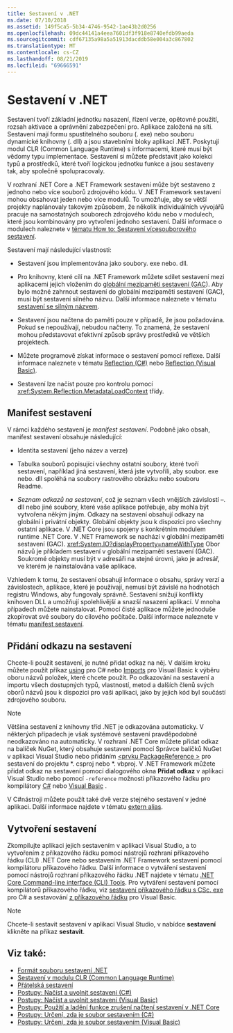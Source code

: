 ```yaml
---
title: Sestavení v .NET
ms.date: 07/10/2018
ms.assetid: 149f5ca5-5b34-4746-9542-1ae43b2d0256
ms.openlocfilehash: 09dc44141a4eea7601df3f918e8740efdb99aeda
ms.sourcegitcommit: cdf67135a98a5a51913dacddb58e004a3c867802
ms.translationtype: MT
ms.contentlocale: cs-CZ
ms.lasthandoff: 08/21/2019
ms.locfileid: "69666591"
---
```

# <a name="assemblies-in-net"></a>Sestavení v .NET

Sestavení tvoří základní jednotku nasazení, řízení verze, opětovné použití, rozsah aktivace a oprávnění zabezpečení pro. Aplikace založená na síti. Sestavení mají formu spustitelného souboru (. exe) nebo souboru dynamické knihovny (. dll) a jsou stavebními bloky aplikací .NET. Poskytují modul CLR (Common Language Runtime) s informacemi, které musí být vědomy typu implementace. Sestavení si můžete představit jako kolekci typů a prostředků, které tvoří logickou jednotku funkce a jsou sestaveny tak, aby společně spolupracovaly.

V rozhraní .NET Core a .NET Framework sestavení může být sestaveno z jednoho nebo více souborů zdrojového kódu. V .NET Framework sestavení mohou obsahovat jeden nebo více modulů. To umožňuje, aby se větší projekty naplánovaly takovým způsobem, že několik individuálních vývojářů pracuje na samostatných souborech zdrojového kódu nebo v modulech, které jsou kombinovány pro vytvoření jednoho sestavení. Další informace o modulech naleznete v [tématu How to: Sestavení vícesouborového sestavení](../../framework/app-domains/how-to-build-a-multifile-assembly.md).

Sestavení mají následující vlastnosti:

- Sestavení jsou implementována jako soubory. exe nebo. dll.

- Pro knihovny, které cílí na .NET Framework můžete sdílet sestavení mezi aplikacemi jejich vložením do [globální mezipaměti sestavení (GAC](../../framework/app-domains/gac.md)). Aby bylo možné zahrnout sestavení do globální mezipaměti sestavení (GAC), musí být sestavení silného názvu. Další informace naleznete v tématu [sestavení se silným názvem](../../framework/app-domains/strong-named-assemblies.md).

- Sestavení jsou načtena do paměti pouze v případě, že jsou požadována. Pokud se nepoužívají, nebudou načteny. To znamená, že sestavení mohou představovat efektivní způsob správy prostředků ve větších projektech.

- Můžete programově získat informace o sestavení pomocí reflexe. Další informace naleznete v tématu [Reflection (C#)](../../csharp/programming-guide/concepts/reflection.md) nebo [Reflection (Visual Basic)](../../visual-basic/programming-guide/concepts/reflection.md).

- Sestavení lze načíst pouze pro kontrolu pomocí <xref:System.Reflection.MetadataLoadContext> třídy.

## <a name="assembly-manifest"></a>Manifest sestavení

V rámci každého sestavení je *manifest sestavení*. Podobně jako obsah, manifest sestavení obsahuje následující:

- Identita sestavení (jeho název a verze)

- Tabulka souborů popisující všechny ostatní soubory, které tvoří sestavení, například jiná sestavení, která jste vytvořili, aby soubor. exe nebo. dll spoléhá na soubory rastrového obrázku nebo souboru Readme.

- *Seznam odkazů na sestavení*, což je seznam všech vnějších závislostí –. dll nebo jiné soubory, které vaše aplikace potřebuje, aby mohla být vytvořena někým jiným. Odkazy na sestavení obsahují odkazy na globální i privátní objekty. Globální objekty jsou k dispozici pro všechny ostatní aplikace. V .NET Core jsou spojeny s konkrétním modulem runtime .NET Core. V .NET Framework se nachází v globální mezipaměti sestavení (GAC). <xref:System.IO?displayProperty=nameWithType> Obor názvů je příkladem sestavení v globální mezipaměti sestavení (GAC). Soukromé objekty musí být v adresáři na stejné úrovni, jako je adresář, ve kterém je nainstalována vaše aplikace.

Vzhledem k tomu, že sestavení obsahují informace o obsahu, správy verzí a závislostech, aplikace, které je používají, nemusí být závislé na hodnotách registru Windows, aby fungovaly správně. Sestavení snižují konflikty knihoven DLL a umožňují spolehlivější a snazší nasazení aplikací. V mnoha případech můžete nainstalovat. Pomocí čisté aplikace můžete jednoduše zkopírovat své soubory do cílového počítače. Další informace naleznete v tématu [manifest sestavení](../../framework/app-domains/assembly-manifest.md).

## <a name="adding-a-reference-to-an-assembly"></a>Přidání odkazu na sestavení

Chcete-li použít sestavení, je nutné přidat odkaz na něj. V dalším kroku můžete použít příkaz [using](../../csharp/language-reference/keywords/using-directive.md) pro C# nebo [Imports](../../visual-basic/language-reference/statements/imports-statement-net-namespace-and-type.md) pro Visual Basic k výběru oboru názvů položek, které chcete použít. Po odkazování na sestavení a importu všech dostupných typů, vlastností, metod a dalších členů svých oborů názvů jsou k dispozici pro vaši aplikaci, jako by jejich kód byl součástí zdrojového souboru.

> [!NOTE]
> Většina sestavení z knihovny tříd .NET je odkazována automaticky. V některých případech je však systémové sestavení pravděpodobně neodkazováno na automaticky. V rozhraní .NET Core můžete přidat odkaz na balíček NuGet, který obsahuje sestavení pomocí Správce balíčků NuGet v aplikaci Visual Studio nebo přidáním [ \<prvku PackageReference >](../../core/tools/dependencies.md#the-new-packagereference-element) pro sestavení do projektu *. csproj nebo *. vbproj. V .NET Framework můžete přidat odkaz na sestavení pomocí dialogového okna **Přidat odkaz** v aplikaci Visual Studio nebo pomocí `-reference` možnosti příkazového řádku pro kompilátory [C#](../../csharp/language-reference/compiler-options/reference-compiler-option.md) nebo [Visual Basic](../../visual-basic/reference/command-line-compiler/reference.md) .

V C#nástroji můžete použít také dvě verze stejného sestavení v jedné aplikaci. Další informace najdete v tématu [extern alias](../../csharp/language-reference/keywords/extern-alias.md).

## <a name="creating-an-assembly"></a>Vytvoření sestavení

Zkompilujte aplikaci jejich sestavením v aplikaci Visual Studio, a to vytvořením z příkazového řádku pomocí nástrojů rozhraní příkazového řádku (CLI) .NET Core nebo sestavením .NET Framework sestavení pomocí kompilátoru příkazového řádku. Další informace o vytváření sestavení pomocí nástrojů rozhraní příkazového řádku .NET najdete v tématu [.NET Core Command-line interface (CLI) Tools](../../core/tools/index.md). Pro vytváření sestavení pomocí kompilátorů příkazového řádku, viz [sestavení příkazového řádku s CSc. exe](../../csharp/language-reference/compiler-options/command-line-building-with-csc-exe.md) pro C# a sestavování [z příkazového řádku](../../visual-basic/reference/command-line-compiler/building-from-the-command-line.md) pro Visual Basic.

> [!NOTE]
> Chcete-li sestavit sestavení v aplikaci Visual Studio, v nabídce **sestavení** klikněte na příkaz **sestavit**.

## <a name="see-also"></a>Viz také:

- [Formát souboru sestavení .NET](file-format.md)
- [Sestavení v modulu CLR (Common Language Runtime)](../../framework/app-domains/assemblies-in-the-common-language-runtime.md)
- [Přátelská sestavení](friend-assemblies.md)
- [Postupy: Načíst a uvolnit sestavení (C#)](../../csharp/programming-guide/concepts/assemblies-gac/how-to-load-and-unload-assemblies.md)
- [Postupy: Načíst a uvolnit sestavení (Visual Basic)](../../visual-basic/programming-guide/concepts/assemblies-gac/how-to-load-and-unload-assemblies.md)
- [Postupy: Použití a ladění funkce zrušení načtení sestavení v .NET Core](unloadability-howto.md)
- [Postupy: Určení, zda je soubor sestavením (C#)](../../csharp/programming-guide/concepts/assemblies-gac/how-to-determine-if-a-file-is-an-assembly.md)
- [Postupy: Určení, zda je soubor sestavením (Visual Basic)](../../visual-basic/programming-guide/concepts/assemblies-gac/how-to-determine-if-a-file-is-an-assembly.md)
